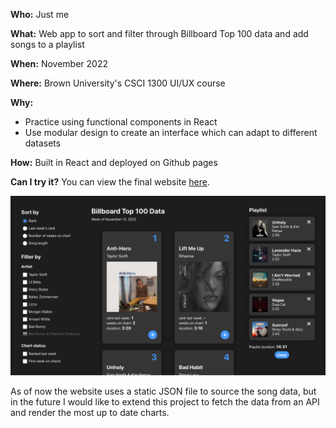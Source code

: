 **Who:** Just me

**What:** Web app to sort and filter through Billboard Top 100 data and add songs to a playlist

**When:** November 2022

**Where:** Brown University's CSCI 1300 UI/UX course

**Why:**

- Practice using functional components in React
- Use modular design to create an interface which can adapt to different datasets
  

**How:**
Built in React and deployed on Github pages

**Can I try it?**
You can view the final website [here]().

![development project thumbnail](/assets/projects/development/thumbnail.png)

As of now the website uses a static JSON file to source the song data, but in the future I would like to extend this project to fetch the data from an API and render the most up to date charts.